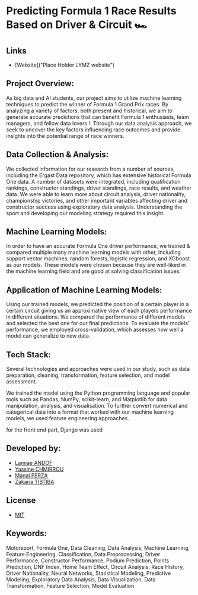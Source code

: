 #  Predicting Formula 1 Race Results Based on Driver & Circuit 🏎️ 

## Links
- [Website]("Place Holder LYMZ website")
 
## Project Overview:
As big data and AI students, our project aims to utilize machine learning techniques to predict the winner of Formula 1 Grand Prix races. By analyzing a variety of factors, both present and historical, we aim to generate accurate predictions that can benefit Formula 1 enthusiasts, team managers, and fellow data lovers !. Through our  data analysis approach, we seek to uncover the key factors influencing race outcomes and provide insights into the potential range of race winners.

## Data Collection & Analysis:
We collected information for our research from a number of sources, including the Ergast Data repository, which has extensive historical Formula One data. A number of datasets were integrated, including qualification rankings, constructor standings, driver standings, race results, and weather data. We were able to learn more about circuit analysis, driver nationality, championship victories, and other important variables affecting driver and constructor success using exploratory data analysis. Understanding the sport and developing our modeling strategy required this insight.


## Machine Learning Models:
In order to have an accurate Formula One driver performance, we trained & compared multiple many machine learning models with other, Including support vector machines, random forests, logistic regression, and XGboost as our models. These models were chosen because they are well-liked in the machine learning field and are good at solving classification issues.


## Application of Machine Learning Models:
Using our trained models, we predicted the position of a certain player in a certain circuit giving us an approximative view of each players performance in different situations. We compared the performance of different models and selected the best one for our final predictions. To evaluate the models' performance, we employed cross-validation, which assesses how well a model can generalize to new data. 

## Tech Stack:
Several technologies and approaches were used in our study, such as data preparation, cleaning, transformation, feature selection, and model assessment. 

We trained the model using the Python programming language and popular tools such as Pandas, NumPy, scikit-learn, and Matplotlib for data manipulation, analysis, and visualisation. To further convert numerical and categorical data into a format that worked with our machine learning models, we used feature engineering approaches.

for the front end part, Django was used 

## Developed by:
- [Lamiae ANDOF](https://github.com/LamiaeAndof)
- [Yassine CHMIRROU](https://github.com/yassine1mac)
- [Manal FERZA](https://github.com/manal-ferza)
- [Zakaria TIBTIBA](https://github.com/Z1kou)

## License
- [MIT](LICENSE)

## Keywords: 
Motorsport, Formula One, Data Cleaning, Data Analysis, Machine Learning, Feature Engineering, Classification, Data Preprocessing, Driver Performance, Constructor Performance, Podium Prediction, Points Prediction, DNF Index, Home Team Effect, Circuit Analysis, Race History, Driver Nationality, Neural Networks, Statistical Modeling, Predictive Modeling,  Exploratory Data Analysis, Data Visualization, Data Transformation, Feature Selection, Model Evaluation







